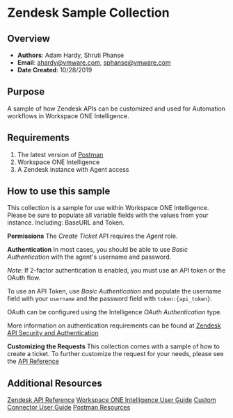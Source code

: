 # Zendesk Sample Collection

## Overview
- **Authors**: Adam Hardy, Shruti Phanse
- **Email**: ahardy@vmware.com, sphanse@vmware.com
- **Date Created**: 10/28/2019


## Purpose
<!-- Summary Start -->
A sample of how Zendesk APIs can be customized and used for Automation workflows in Workspace ONE Intelligence.
<!-- Summary End -->

## Requirements

1. The latest version of [Postman](https://www.getpostman.com) 
2. Workspace ONE Intelligence
3. A Zendesk instance with Agent access

## How to use this sample

This collection is a sample for use within Workspace ONE Intelligence.  Please be sure to populate all variable fields with the values from your instance. Including: BaseURL and Token.

**Permissions**
The *Create Ticket* API requires the *Agent* role.

**Authentication**
In most cases, you should be able to use *Basic Authentication* with the agent's username and password.

*Note:* If 2-factor authentication is enabled, you must use an API token or the OAuth flow. 

To use an API Token, use *Basic Authentication* and populate the username field with your `username` and the password field with `token:{api_token}`.

OAuth can be configured using the Intelligence *OAuth Authentication* type.

More information on authentication requirements can be found at [Zendesk API Security and Authentication ](https://developer.zendesk.com/rest_api/docs/support/introduction#security-and-authentication)

**Customizing the Requests**
This collection comes with a sample of how to create a ticket. To further customize the request for your needs, please see the [API Reference](https://developer.zendesk.com/rest_api/docs/support/tickets#create-ticket)

## Additional Resources
[Zendesk API Reference](https://developer.zendesk.com/rest_api/docs/support/tickets#create-ticket)
[Workspace ONE Intelligence User Guide](https://docs.vmware.com/en/VMware-Workspace-ONE/services/Intelligence/GUID-AWT-WS1INT-OVERVIEW.html)
[Custom Connector User Guide](https://docs.vmware.com/en/VMware-Workspace-ONE/services/Intelligence/GUID-54333CCC-0E6D-4871-8DEA-3AFAB8378EEC.html)
[Postman Resources](https://www.getpostman.com)
